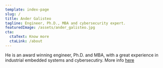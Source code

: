 ```yaml
---
template: index-page
slug: /
title: Ander Galisteo
tagline: Engineer, Ph.D., MBA and cybersecurity expert.
featuredImage: /assets/ander_galisteo.jpg
cta:
  ctaText: Know more
  ctaLink: /about
---
```


He is an award winning engineer, Ph.D. and MBA, with a great experience in industrial embedded systems and cybersecutiry. More info [here](https://www.andergalisteo.com)

